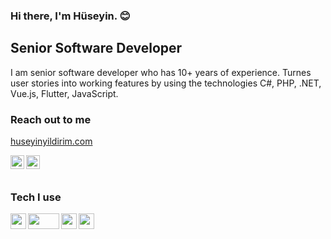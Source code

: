 ### Hi there, I'm Hüseyin. :blush:

## Senior Software Developer

I am senior software developer who has 10+ years of experience.
Turnes user stories into working features by using the technologies C#, PHP, .NET, Vue.js, Flutter, JavaScript.

### Reach out to me

[huseyinyildirim.com](http://www.huseyinyildirim.com)

[<img  width="22" src="https://unpkg.com/simple-icons@v4/icons/twitter.svg" align="left" />][twitter]
[<img  width="22" src="https://unpkg.com/simple-icons@v4/icons/linkedin.svg" align="left" />][linkedin]

<br />
<br />

### Tech I use

<img align="left"  src="https://camo.githubusercontent.com/8d56e87edf99e89bfc457cd62462e0b7aae19e6b197b1df5c542d474d8d76f81/68747470733a2f2f646576656c6f7065722e6665646f726170726f6a6563742e6f72672f7374617469632f6c6f676f2f6373686172702e706e67" width="25" height="25" />
<img align="left" src="https://camo.githubusercontent.com/8d29cfe5412821463b029144a50f3b7a5af8334029b2c0ad100b8e26357979ab/68747470733a2f2f63646e2e66726565626965737570706c792e636f6d2f6c6f676f732f6c617267652f32782f7068702d312d6c6f676f2d7376672d766563746f722e737667" width="50" height="25" />
<img align="left" src="https://camo.githubusercontent.com/8d29cfe5412821463b029144a50f3b7a5af8334029b2c0ad100b8e26357979ab/68747470733a2f2f63646e2e66726565626965737570706c792e636f6d2f6c6f676f732f6c617267652f32782f7068702d312d6c6f676f2d7376672d766563746f722e737667" width="25" height="25" />
<img align="left" src="https://camo.githubusercontent.com/07c468fb3e0ec3630eea9793309d825e9c00bfc813bdc0b88f8d9024aef8dcab/68747470733a2f2f63646e2e776f726c64766563746f726c6f676f2e636f6d2f6c6f676f732f666c75747465722d6c6f676f2e737667" width="25" height="25" />

<br />


[twitter]: https://twitter.com/huseyinyildirim
[linkedin]: https://www.linkedin.com/in/huseyildirim/
